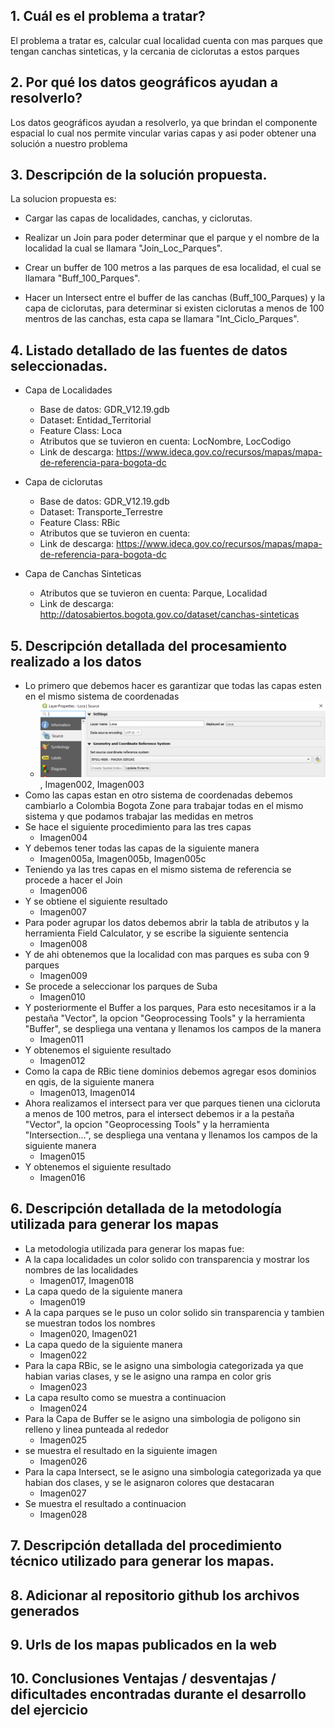 
##  1. Cuál es el problema a tratar?

 El problema a tratar es, calcular cual localidad cuenta con mas parques que tengan canchas sinteticas, y la cercania de ciclorutas a estos parques

## 2. Por qué los datos geográficos ayudan a resolverlo?

Los datos geográficos ayudan a resolverlo, ya que brindan el componente espacial lo cual nos permite vincular varias capas y asi poder obtener una solución a nuestro problema
   
## 3. Descripción de la solución propuesta.

La solucion propuesta es:

* Cargar las capas de localidades, canchas, y ciclorutas.

* Realizar un Join para poder determinar que el parque y el nombre de la localidad la cual se llamara "Join_Loc_Parques".

* Crear un buffer de 100 metros a las parques de esa localidad, el cual se llamara "Buff_100_Parques".

* Hacer un Intersect entre el buffer de las canchas (Buff_100_Parques) y la capa de ciclorutas, para determinar si existen ciclorutas a menos de 100 mentros de las canchas, esta capa se llamara "Int_Ciclo_Parques".
    
## 4. Listado detallado de las fuentes de datos seleccionadas.

* Capa de Localidades
    - Base de datos: GDR_V12.19.gdb
    - Dataset: Entidad_Territorial
    - Feature Class: Loca
    - Atributos que se tuvieron en cuenta: LocNombre, LocCodigo
    - Link de descarga: https://www.ideca.gov.co/recursos/mapas/mapa-de-referencia-para-bogota-dc

* Capa de ciclorutas 
    - Base de datos: GDR_V12.19.gdb
    - Dataset: Transporte_Terrestre
    - Feature Class: RBic
    - Atributos que se tuvieron en cuenta:
    - Link de descarga: https://www.ideca.gov.co/recursos/mapas/mapa-de-referencia-para-bogota-dc

* Capa de Canchas Sinteticas 
    - Atributos que se tuvieron en cuenta: Parque, Localidad
    - Link de descarga: http://datosabiertos.bogota.gov.co/dataset/canchas-sinteticas

## 5. Descripción detallada del procesamiento realizado a los datos 

* Lo primero que debemos hacer es garantizar que todas las capas esten en el mismo sistema de coordenadas
    - ![Imagen001](Imagenes/Imagen001.png), Imagen002, Imagen003
* Como las capas estan en otro sistema de coordenadas debemos cambiarlo a Colombia Bogota Zone para trabajar todas en el mismo sistema y que podamos trabajar las medidas en metros
* Se hace el siguiente procedimiento para las tres capas
    - Imagen004
* Y debemos tener todas las capas de la siguiente manera
    - Imagen005a, Imagen005b, Imagen005c
* Teniendo ya las tres capas en el mismo sistema de referencia se procede a hacer el Join
    - Imagen006
* Y se obtiene el siguiente resultado
    - Imagen007
* Para poder agrupar los datos debemos abrir la tabla de atributos y la herramienta Field Calculator, y se escribe la siguiente sentencia
    - Imagen008
* Y de ahi obtenemos que la localidad con mas parques es suba con 9 parques
    - Imagen009
* Se procede a seleccionar los parques de Suba
    - Imagen010
* Y posteriormente el Buffer a los parques, Para esto necesitamos ir a la pestaña "Vector", la opcion "Geoprocessing Tools" y la herramienta "Buffer", se despliega una ventana y llenamos los campos de la manera
    - Imagen011
* Y obtenemos el siguiente resultado
    - Imagen012
* Como la capa de RBic tiene dominios debemos agregar esos dominios en qgis, de la siguiente manera
    - Imagen013, Imagen014
* Ahora realizamos el intersect para ver que parques tienen una cicloruta a menos de 100 metros, para el intersect debemos ir a la pestaña "Vector", la opcion "Geoprocessing Tools" y la herramienta "Intersection...", se despliega una ventana y llenamos los campos de la siguiente manera
    - Imagen015
* Y obtenemos el siguiente resultado
    - Imagen016

## 6. Descripción detallada de la metodología utilizada para generar los mapas 

* La metodologia utilizada para generar los mapas fue:
* A la capa localidades un color solido con transparencia y mostrar los nombres de las localidades
    - Imagen017, Imagen018
* La capa quedo de la siguiente manera
    - Imagen019
* A la capa parques se le puso un color solido sin transparencia y tambien se muestran todos los nombres
    - Imagen020, Imagen021
* La capa quedo de la siguiente manera
    - Imagen022
* Para la capa RBic, se le asigno una simbologia categorizada ya que habian varias clases, y se le asigno una rampa en color gris
    - Imagen023
* La capa resulto como se muestra a continuacion 
    - Imagen024
* Para la Capa de Buffer se le asigno una simbologia de poligono sin relleno y linea punteada al rededor
    - Imagen025
* se muestra el resultado en la siguiente imagen
    - Imagen026
* Para la capa Intersect, se le asigno una simbologia categorizada ya que habian dos clases, y se le asignaron colores que destacaran
    - Imagen027
* Se muestra el resultado a continuacion
    - Imagen028



## 7. Descripción detallada del procedimiento técnico utilizado para generar los mapas.

## 8. Adicionar al repositorio github los archivos generados

## 9. Urls de los mapas publicados en la web
    
## 10. Conclusiones Ventajas / desventajas / dificultades encontradas durante el desarrollo del ejercicio
